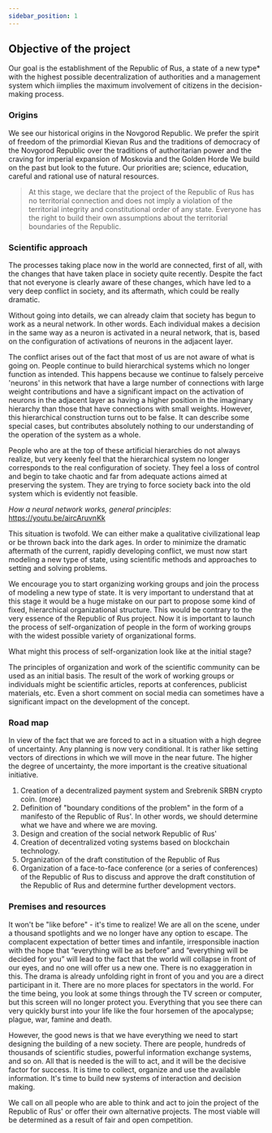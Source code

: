 ```yaml
---
sidebar_position: 1
---
```


## Objective of the project

Our goal is the establishment of the Republic of Rus, a state of a new type* with the highest possible
decentralization of authorities and a management system which iimplies the maximum involvement of
citizens in the decision-making process.

### Origins

We see our historical origins in the Novgorod Republic. We prefer the spirit of freedom of the primordial
Kievan Rus and the traditions of democracy of the Novgorod Republic over the traditions of authoritarian
power and the craving for imperial expansion of Moskovia and the Golden Horde
We build on the past but look to the future. Our priorities are; science, education, careful and rational
use of natural resources.

> At this stage, we declare that the project of the Republic of Rus has no territorial connection and does not imply a violation of
the territorial integrity and constitutional order of any state. Everyone has the right to build their own assumptions about the
territorial boundaries of the Republic.

### Scientific approach

The processes taking place now in the world are connected, first of all, with the changes that have taken
place in society quite recently. Despite the fact that not everyone is clearly aware of these changes,
which have led to a very deep conflict in society, and its aftermath, which could be really dramatic.

Without going into details, we can already claim that society has begun to work as a neural network. In
other words. Each individual makes a decision in the same way as a neuron is activated in a neural
network, that is, based on the configuration of activations of neurons in the adjacent layer.

The conflict arises out of the fact that most of us are not aware of what is going on. People continue to
build hierarchical systems which no longer function as intended. This happens because we continue to
falsely perceive 'neurons' in this network that have a large number of connections with large weight
contributions and have a significant impact on the activation of neurons in the adjacent layer as having a
higher position in the imaginary hierarchy than those that have connections with small weights.
However, this hierarchical construction turns out to be false. It can describe some special cases, but
contributes absolutely nothing to our understanding of the operation of the system as a whole.

People who are at the top of these artificial hierarchies do not always realize, but very keenly feel that
the hierarchical system no longer corresponds to the real configuration of society. They feel a loss of
control and begin to take chaotic and far from adequate actions aimed at preserving the system. They
are trying to force society back into the old system which is evidently not feasible.

*How a neural network works, general principles*: https://youtu.be/aircAruvnKk

This situation is twofold. We can either make a qualitative civilizational leap or be thrown back into the
dark ages. In order to minimize the dramatic aftermath of the current, rapidly developing conflict, we
must now start modeling a new type of state, using scientific methods and approaches to setting and
solving problems.

We encourage you to start organizing working groups and join the process of modeling a new type of
state. It is very important to understand that at this stage it would be a huge mistake on our part to
propose some kind of fixed, hierarchical organizational structure. This would be contrary to the very
essence of the Republic of Rus project. Now it is important to launch the process of self-organization of
people in the form of working groups with the widest possible variety of organizational forms.

What might this process of self-organization look like at the initial stage?

The principles of organization and work of the scientific community can be used as an initial basis. The
result of the work of working groups or individuals might be scientific articles, reports at conferences,
publicist materials, etc. Even a short comment on social media can sometimes have a significant impact
on the development of the concept.

### Road map

In view of the fact that we are forced to act in a situation with a high degree of uncertainty. Any planning
is now very conditional. It is rather like setting vectors of directions in which we will move in the near
future. The higher the degree of uncertainty, the more important is the creative situational initiative.

1. Creation of a decentralized payment system and Srebrenik SRBN crypto coin. (more)
2. Definition of "boundary conditions of the problem" in the form of a manifesto of the Republic of
Rus'. In other words, we should determine what we have and where we are moving.
3. Design and creation of the social network Republic of Rus'
4. Creation of decentralized voting systems based on blockchain technology.
5. Organization of the draft constitution of the Republic of Rus
6. Organization of a face-to-face conference (or a series of conferences) of the Republic of Rus to
discuss and approve the draft constitution of the Republic of Rus and determine further
development vectors.

### Premises and resources

It won't be "like before" - it's time to realize! We are all on the scene, under a thousand spotlights and
we no longer have any option to escape. The complacent expectation of better times and infantile,
irresponsible inaction with the hope that “everything will be as before” and “everything will be decided
for you” will lead to the fact that the world will collapse in front of our eyes, and no one will offer us a
new one. There is no exaggeration in this. The drama is already unfolding right in front of you and you
are a direct participant in it. There are no more places for spectators in the world. For the time being,
you look at some things through the TV screen or computer, but this screen will no longer protect you.
Everything that you see there can very quickly burst into your life like the four horsemen of the
apocalypse; plague, war, famine and death.

However, the good news is that we have everything we need to start designing the building of a new
society. There are people, hundreds of thousands of scientific studies, powerful information exchange
systems, and so on. All that is needed is the will to act, and it will be the decisive factor for success. It is
time to collect, organize and use the available information. It's time to build new systems of interaction
and decision making.

We call on all people who are able to think and act to join the project of the Republic of Rus' or offer
their own alternative projects. The most viable will be determined as a result of fair and open
competition.
